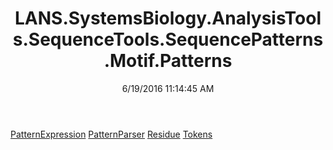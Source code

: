 ﻿---
title: LANS.SystemsBiology.AnalysisTools.SequenceTools.SequencePatterns.Motif.Patterns
date: 6/19/2016 11:14:45 AM
---

[PatternExpression](T-LANS.SystemsBiology.AnalysisTools.SequenceTools.SequencePatterns.Motif.Patterns.PatternExpression.html)
[PatternParser](T-LANS.SystemsBiology.AnalysisTools.SequenceTools.SequencePatterns.Motif.Patterns.PatternParser.html)
[Residue](T-LANS.SystemsBiology.AnalysisTools.SequenceTools.SequencePatterns.Motif.Patterns.Residue.html)
[Tokens](T-LANS.SystemsBiology.AnalysisTools.SequenceTools.SequencePatterns.Motif.Patterns.Tokens.html)
